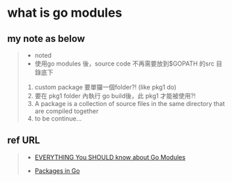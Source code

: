 # what is go modules

## my note as below
> - noted
> - 使用go modules 後，source code 不再需要放到$GOPATH 的src 目錄底下
> 1. custom package 要單玀一個folder?! (like pkg1 do)
> 2. 要在 pkg1 folder 內執行 go build後，此 pkg1 才能被使用?!
> 3. A package is a collection of source files in the same directory that are compiled together
> 4. to be continue...


## ref URL
>
> - [EVERYTHING You SHOULD know about Go Modules](https://www.youtube.com/watch?v=Z1VhG7cf83M)
>
> - [Packages in Go](https://www.youtube.com/watch?v=sf7f4QGkwfE)

